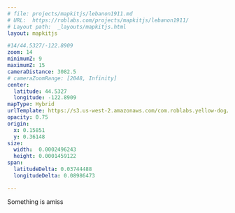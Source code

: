 ```yaml
---
# file: projects/mapkitjs/lebanon1911.md
# URL:  https://roblabs.com/projects/mapkitjs/lebanon1911/
# Layout path:  _layouts/mapkitjs.html
layout: mapkitjs

#14/44.5327/-122.8909
zoom: 14
minimumZ: 9
maximumZ: 15
cameraDistance: 3082.5
# cameraZoomRange: [2048, Infinity]
center:
  latitude: 44.5327
  longitude: -122.8909
mapType: Hybrid
urlTemplate: https://s3.us-west-2.amazonaws.com/com.roblabs.yellow-dog/maptiler/97355/{z}/{x}/{y}.png
opacity: 0.75
origin: 
  x: 0.15851
  y: 0.36148
size:
  width:  0.0002496243
  height: 0.0001459122
span:
  latitudeDelta: 0.03744488
  longitudeDelta: 0.08986473

---
```


Something is amiss

